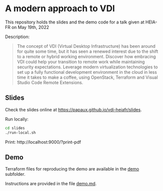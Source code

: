 # A modern approach to VDI

This repository holds the slides and the demo code for a talk given at HEIA-FR on May 19th, 2022

Description:

> The concept of VDI (Virtual Desktop Infrastructure) has been around for quite some time, but it has seen a renewed interest due to the shift to a remote or hybrid working environment.
Discover how embracing VDI could help your transition to remote work while maintaining security expectations. Leverage modern virtualization technologies to set up a fully functional development environment in the cloud in less time it takes to make a coffee, using OpenStack, Terraform and Visual Studio Code Remote Extensions.

## Slides

Check the slides online at https://papaux.github.io/vdi-heiafr/slides.

Run locally:

```bash
cd slides
./run-local.sh
```

Print: http://localhost:9000/?print-pdf

## Demo

Terraform files for reproducing the demo are available in the [demo](demo/) subfolder.

Instructions are provided in the file [demo.md](/demo/demo.md).
